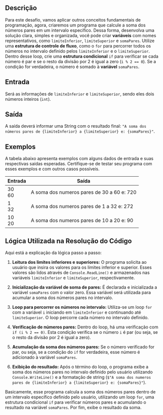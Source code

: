 ## Descrição

Para este desafio, vamos aplicar outros conceitos fundamentais de programação, agora, criaremos um programa que calcule a soma dos números pares em um intervalo específico. Dessa forma, desenvolva uma solução clara, simples e organizada, você pode criar **variáveis** com nomes representativos, como `limiteInferior`, `limiteSuperior` e `somaPares`. Utilize uma **estrutura de controle de fluxo**, como o `for` para percorrer todos os números no intervalo definido pelos `limiteInferior` e o `limiteSuperior`. Dentro desse loop, crie uma **estrutura condicional** `if` para verificar se cada número é par e se o resto da divisão por 2 é igual a zero (`i % 2 == 0`). Se a condição for verdadeira, o número é somado à **variável** `somaPares`.

## Entrada

Será as informações de `limiteInferior` e `limiteSuperior`, sendo eles dois números inteiros (`int`).

## Saída

A saída deverá informar uma String com o resultado final: `"A soma dos números pares de {limiteInferior} a {limiteSuperior} e: {somaPares}"`.

## Exemplos

A tabela abaixo apresenta exemplos com alguns dados de entrada e suas respectivas saídas esperadas. Certifique-se de testar seu programa com esses exemplos e com outros casos possíveis.

| Entrada | Saída |
| ------- | ----- |
| 30<br>60 | A soma dos numeros pares de 30 a 60 e: 720 |
| 1<br>32 | A soma dos numeros pares de 1 a 32 e: 272 |
| 10<br>20 | A soma dos numeros pares de 10 a 20 e: 90 |



## Lógica Utilizada na Resolução do Código

Aqui está a explicação da lógica passo a passo:

1. **Leitura dos limites inferiores e superiores:** O programa solicita ao usuário que insira os valores para os limites inferior e superior. Esses valores são lidos através de `Console.ReadLine()` e armazenados nas variáveis `limiteInferior` e `limiteSuperior`, respectivamente.

2. **Inicialização da variável de soma de pares:** É declarada e inicializada a variável `somaPares` com o valor zero. Essa variável será utilizada para acumular a soma dos números pares no intervalo.

3. **Loop para percorrer os números no intervalo:** Utiliza-se um loop `for` com a variável `i` iniciando em `limiteInferior` e continuando até `limiteSuperior`. O loop percorre cada número no intervalo definido.

4. **Verificação de números pares:** Dentro do loop, há uma verificação com `if (i % 2 == 0)`. Esta condição verifica se o número `i` é par (ou seja, se o resto da divisão por 2 é igual a zero).

5. **Acumulação da soma dos números pares:** Se o número verificado for par, ou seja, se a condição do `if` for verdadeira, esse número é adicionado à variável `somaPares`.

6. **Exibição do resultado:** Após o término do loop, o programa exibe a soma dos números pares no intervalo definido pelo usuário utilizando `Console.WriteLine()` e a formatação de string (`$"A soma dos numeros pares de {limiteInferior} a {limiteSuperior} e: {somaPares}"`).

Basicamente, esse programa calcula a soma dos números pares dentro de um intervalo específico definido pelo usuário, utilizando um loop `for`, uma estrutura condicional `if` para verificar números pares e acumulando o resultado na variável `somaPares`. Por fim, exibe o resultado da soma.